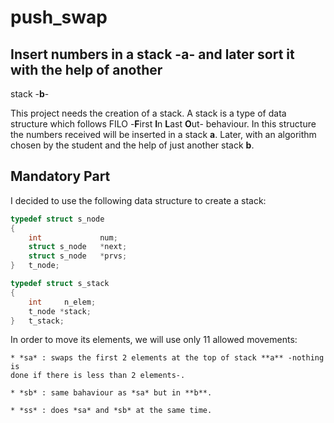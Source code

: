 # push\_swap
## Insert numbers in a stack -**a**- and later sort it with the help of another
stack -**b**-

This project needs the creation of a stack. A stack is a type of data
structure which follows  FILO -**F**irst **I**n **L**ast **O**ut- behaviour.
In this structure the numbers received will be inserted in a stack **a**.
Later, with an algorithm chosen by the student and the help of just another
stack **b**.

## Mandatory Part
I decided to use the following data structure to create a stack:

```c
typedef struct s_node
{
	int				num;
	struct s_node	*next;
	struct s_node	*prvs;
}	t_node;

typedef struct s_stack
{
	int		n_elem;
	t_node *stack;
}	t_stack;
```

In order to move its elements, we will use only 11 allowed movements:

	* *sa* : swaps the first 2 elements at the top of stack **a** -nothing is
	done if there is less than 2 elements-.

	* *sb* : same bahaviour as *sa* but in **b**.

	* *ss* : does *sa* and *sb* at the same time.
